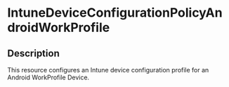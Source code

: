 # IntuneDeviceConfigurationPolicyAndroidWorkProfile

## Description

This resource configures an Intune device configuration profile for an Android WorkProfile Device.
